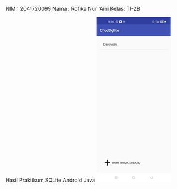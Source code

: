 NIM  : 2041720099
Nama : Rofika Nur 'Aini
Kelas: TI-2B

Hasil Praktikum SQLite Android Java
<img src="image/1.jpg" alt="drawing" width="200"/>
